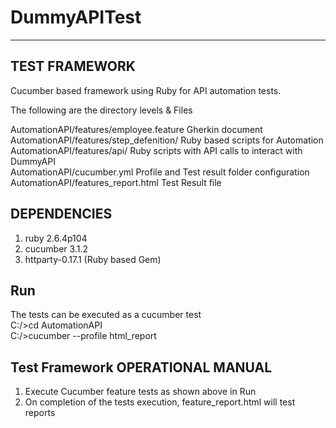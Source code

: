 # DummyAPITest

----------------
TEST FRAMEWORK
----------------

Cucumber based framework using Ruby for API automation tests.

The following are the directory levels & Files

AutomationAPI/features/employee.feature 	Gherkin document <br />
AutomationAPI/features/step_defenition/		Ruby based scripts for Automation<br />
AutomationAPI/features/api/					      Ruby scripts with API calls to interact with DummyAPI	<br />
AutomationAPI/cucumber.yml					      Profile and Test result folder configuration<br />
AutomationAPI/features_report.html			  Test Result file <br />

DEPENDENCIES
------------
1) ruby 2.6.4p104
2) cucumber 3.1.2
3) httparty-0.17.1 (Ruby based Gem)

Run
--------------
The tests can be executed as a cucumber test  
C:/>cd AutomationAPI <br />
C:/>cucumber --profile html_report<br />

Test Framework OPERATIONAL MANUAL
---------------------------------
1. Execute Cucumber feature tests  as shown above in Run 
2. On completion of the tests execution, feature_report.html will test reports

